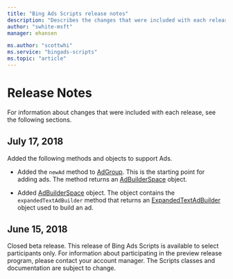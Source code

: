 ```yaml
---
title: "Bing Ads Scripts release notes"
description: "Describes the changes that were included with each release."
author: "swhite-msft"
manager: ehansen

ms.author: "scottwhi"
ms.service: "bingads-scripts"
ms.topic: "article"
---
```


# Release Notes

For information about changes that were included with each release, see the following sections.

## July 17, 2018

Added the following methods and objects to support Ads.

- Added the `newAd` method to [AdGroup](../reference/AdGroup.md). This is the starting point for adding ads. The method returns an [AdBuilderSpace](../reference/AdBuilderSpace.md) object.
  
- Added [AdBuilderSpace](../reference/AdBuilderSpace.md) object. The object contains the `expandedTextAdBuilder` method that returns an [ExpandedTextAdBuilder](../reference/ExpandedTextAdBuilder.md) object used to build an ad.




## June 15, 2018

Closed beta release. This release of Bing Ads Scripts is available to select participants only. For information about participating in the preview release program, please contact your account manager. The Scripts classes and documentation are subject to change.
